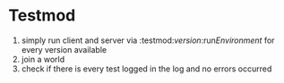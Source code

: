 # Testmod
1. simply run client and server via :testmod:*version*:run*Environment* for every version available
2. join a world
3. check if there is every test logged in the log and no errors occurred